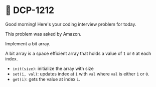 # **📌 DCP-1212** 

Good morning! Here's your coding interview problem for today.

This problem was asked by Amazon.

Implement a bit array.

A bit array is a space efficient array that holds a value of `1` or `0` at each index.

 - `init(size)`: initialize the array with size
 - `set(i, val)`: updates index at `i` with `val` where `val` is either `1` or `0`.
 - `get(i)`: gets the value at index `i`.